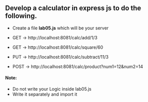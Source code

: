 ## Develop a calculator in express js to do the following.
* Create a file __lab05.js__ which will be your server

* GET -> http://localhost:8081/calc/add/1/3
* GET -> http://localhost:8081/calc/square/60
* PUT -> http://localhost:8081/calc/subtract/11/3
* POST -> http://localhost:8081/calc/product?num1=12&num2=14

#### Note:

* Do not write your Logic inside lab05.js
* Write it separately and import it

